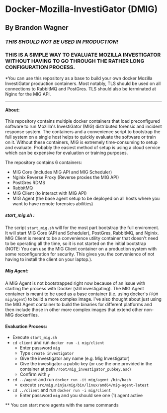 # Docker-Mozilla-InvestiGator (DMIG)

## By Brandon Wagner


### _THIS SHOULD NOT BE USED IN PRODUCTION!_


### THIS IS A SIMPLE WAY TO EVALUATE MOZILLA INVESTIGATOR WITHOUT HAVING TO GO THROUGH THE RATHER LONG CONFIGURATION PROCESS.

 *You can use this repository as a base to build your own docker Mozilla InvestiGator production containers. Most notably, TLS should be used on all connections to RabbitMQ and PostGres. TLS should also be terminated at Nginx for the MIG API. 
 
 ------------------
 
#### About:
 
 This repository contains multiple docker containers that load preconfigured software to run Mozilla's InvestiGator (MIG) distributed forensic and incident response system. The containers and a convenience script to bootstrap the full system on a single host helps to quickly evaluate the software or train on it. Without these containers, MIG is extremely time-consuming to setup and evaluate. Probably the easiest method of setup is using a cloud service which can be expensive for evaluation or training purposes. 
 
 The repository contains 6 containers:
   - MIG Core (includes MIG API and MIG Scheduler)
   - Nginix Reverse Proxy (Reverse proxies the MIG API)
   - PostGres RDMS 
   - RabbitMQ
   - MIG Client (to interact with MIG API)
   - MIG Agent (the base agent setup to be deployed on all hosts where you want to have remote forensics abilities)

##### start_mig.sh :
The script `start_mig.sh` will for the most part bootstrap the full enviroment. It will start MIG Core (API and Scheduler), PostGres, RabbitMQ, and Nginix. MIG Client is meant to be a convenience utility container that doesn't need to be operating all the time, so it is not started on the initial bootstrap (NOTE: You can use the MIG Client container on a production system with some reconfiguration for security. This gives you the convenience of not having to install the client on your laptop.). 

##### Mig Agent:
A MIG Agent is not bootstrapped right now because of an issue with starting the process with Docker (still investigating). The MIG Agent container is meant to be used as a base container (i.e. using docker's `FROM mig/agent`) to build a more complex image. I've also thought about just using the MIG Agent container to build the binaries for different platforms and then include those in other more complex images that extend other non-MIG dockerfiles.


#### Evaluation Process:

- Execute `start_mig.sh`
- `cd client` and run `docker run -i mig/client`
  - Enter password `mig`
  - Type `create investigator`
  - Give the investigator any name (e.g. Mig Investigator)
  - Give the investigator a public key (or use the one provided in the container at path `/root/mig_investigator_pubkey.asc`) 
  - Confirm with `y`
- `cd ../agent` and run `docker run -it mig/agent /bin/bash`
  - execute `src/mig.ninja/mig/bin/linux/amd64/mig-agent-latest`
- `cd ../client` and run `docker run -i mig/client`
  - Enter password `mig` and you should see one (1) agent active

** You can start more agents with the same commands







